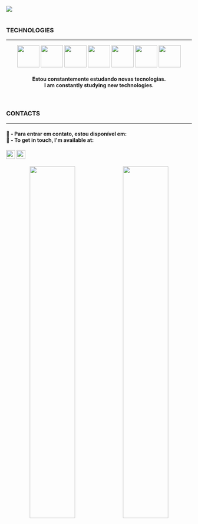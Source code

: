 <img src="https://user-images.githubusercontent.com/95272518/152739445-4442d831-05ee-48fd-956d-82ea42f741ad.svg"><br><br>
<h3>TECHNOLOGIES</h3>
<!--<p>Programming and Design</p>-->
<hr>
<div align="center" float="left">
   <img width="60px" src="https://user-images.githubusercontent.com/95272518/152637034-113074fd-01ba-4263-b572-58382b250b40.svg">
   <img width="60px" src="https://user-images.githubusercontent.com/95272518/152637051-49416c82-98fc-45a6-9c3f-a8d53315347f.svg">
   <img width="60px" src="https://user-images.githubusercontent.com/95272518/152637055-b93b5f1d-1701-450a-8b37-e96f390cb62e.svg">
   <img width="60px" src="https://user-images.githubusercontent.com/95272518/152637056-1278896a-a289-4147-abc3-83cdb497e4c9.svg">
   <img width="60px" src="https://user-images.githubusercontent.com/95272518/152637062-b2ff122f-96ce-402c-88d8-47b282b0ef31.svg">
   <img width="60px" src="https://user-images.githubusercontent.com/95272518/152637067-69760f1b-31e1-4ad7-a2dd-978be0e19479.svg">
   <img width="60px" src="https://user-images.githubusercontent.com/95272518/152637068-f69a6109-a08d-4eee-8ca9-f55160df45c3.svg">
</div>
<h4 align="center">Estou constantemente estudando novas tecnologias.
   <br>I am constantly studying new technologies.</h4>
<br>
<h3>CONTACTS</h3>
<hr>
<h4>
   💬 - Para entrar em contato, estou disponível em:<br>
   💬 - To get in touch, I'm available at:</h4>
<div float="left">
       <a href="https://www.linkedin.com/in/markley-sales/" <img height="24px" src="https://img.shields.io/badge/LinkedIn-%236633cc?style=flat-square&logo=LinkedIn&color=003140&link=https://www.linkedin.com/in/markley-sales/"></a>
       <img height="24px" src="https://img.shields.io/badge/Email-%236633cc?style=flat-square&logo=Gmail&logoColor=white&color=003140&link=mailto:marksales.dev.eng@gmail.com">
       <img height="24px" src="https://img.shields.io/badge/Whatsapp-%236633cc?style=flat-square&logo=Whatsapp&logoColor=white&color=003140&link="
</div>
<br><br>
<div align="center" float="left">
   <img width="49.5%" src="https://user-images.githubusercontent.com/95272518/152638376-4865c9a8-1e97-47e3-beeb-4339c9181d7b.gif">
   <img width="49.5%" src="https://user-images.githubusercontent.com/95272518/153117797-026f4af7-fada-4968-aa27-9a576d1b9313.jpg">
</div>





<!--
**MarkleySales/MarkleySales** is a ✨ _special_ ✨ repository because its `README.md` (this file) appears on your GitHub profile.

Here are some ideas to get you started:

- 🔭 
- 🌱 
- 👯 
- 🤔 
-   
- 📫 
- 😄 
- ⚡ 
-->
